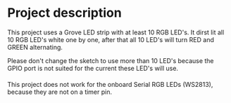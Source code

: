 # Project description

This project uses a Grove LED strip with at least 10 RGB LED's. It dirst lit all 10 RGB LED's white one by one, after that all 10 LED's will turn RED and GREEN alternating.

Please don't change the sketch to use more than 10 LED's because the GPIO port is not suited for the current these LED's will use.

####

This project does not work for the onboard Serial RGB LEDs (WS2813), because they are not on a timer pin.
